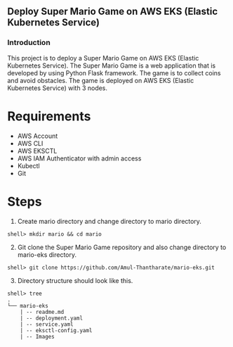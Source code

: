 ## Deploy Super Mario Game on AWS EKS (Elastic Kubernetes Service) ##

### Introduction ###

This project is to deploy a Super Mario Game on AWS EKS (Elastic Kubernetes Service). The Super Mario Game is a web application that is developed by using Python Flask framework. The game is to collect coins and avoid obstacles. The game is deployed on AWS EKS (Elastic Kubernetes Service) with 3 nodes. 

# Requirements 

- AWS Account
- AWS CLI
- AWS EKSCTL 
- AWS IAM Authenticator with admin access 
- Kubectl
- Git

# Steps 
1. Create mario directory and change directory to mario directory. 
```
shell> mkdir mario && cd mario
```
2. Git clone the Super Mario Game repository and also change directory to mario-eks directory. 
```
shell> git clone https://github.com/Amul-Thantharate/mario-eks.git 
```
3. Directory structure should look like this. 
``` 
shell> tree
.
└── mario-eks
    | -- readme.md
    | -- deployment.yaml
    | -- service.yaml
    | -- eksctl-config.yaml
    | -- Images
```
